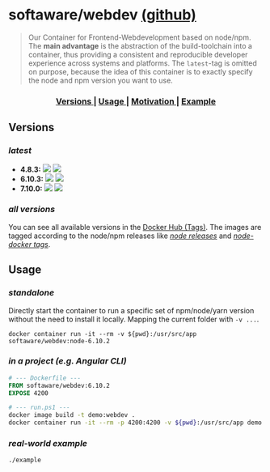 # softaware/webdev [(github)](https://github.com/softawaregmbh/docker-webdev)
> Our Container for Frontend-Webdevelopment based on node/npm.
The **main advantage** is the abstraction of the build-toolchain into a container, thus providing a consistent and reproducible developer experience across systems and platforms.
The `latest`-tag is omitted on purpose, because the idea of this container is to exactly specify the node and npm version you want to use.

<div align="center">
  <h3>
    <a href="#versions">
      Versions
    </a>
    <span> | </span>
    <a href="#usage">
      Usage
    </a>
    <span> | </span>
    <a href="./motivation">
      Motivation
    </a>
    <span> | </span>
    <a href="./example">
      Example
    </a>
  </h3>
</div>

## Versions
### *latest*
- **4.8.3:** [![](https://images.microbadger.com/badges/version/softaware/webdev:node-4.8.3.svg)](https://microbadger.com/images/softaware/webdev:node-4.8.3 "Get your own version badge on microbadger.com") [![](https://images.microbadger.com/badges/image/softaware/webdev:node-4.8.3.svg)](https://microbadger.com/images/softaware/webdev:node-4.8.3 "Get your own image badge on microbadger.com")
- **6.10.3:** [![](https://images.microbadger.com/badges/version/softaware/webdev:node-6.10.3.svg)](https://microbadger.com/images/softaware/webdev:node-6.10.3 "Get your own version badge on microbadger.com") [![](https://images.microbadger.com/badges/image/softaware/webdev:node-6.10.3.svg)](https://microbadger.com/images/softaware/webdev:node-6.10.3 "Get your own image badge on microbadger.com")
- **7.10.0:** [![](https://images.microbadger.com/badges/version/softaware/webdev:node-7.10.0.svg)](https://microbadger.com/images/softaware/webdev:node-7.10.0 "Get your own version badge on microbadger.com") [![](https://images.microbadger.com/badges/image/softaware/webdev:node-7.10.0.svg)](https://microbadger.com/images/softaware/webdev:node-7.10.0 "Get your own image badge on microbadger.com")

### *all versions*
You can see all available versions in the [Docker Hub (Tags)](https://hub.docker.com/r/softaware/webdev/tags/). The images are tagged according to the node/npm releases like [*node releases*](https://nodejs.org/en/download/releases/) and [*node-docker tags*](https://hub.docker.com/r/library/node/).


## Usage
### *standalone*
Directly start the container to run a specific set of npm/node/yarn version without the need to install it locally. Mapping the current folder with `-v ...`.
```
docker container run -it --rm -v ${pwd}:/usr/src/app softaware/webdev:node-6.10.2
```

### *in a project (e.g. Angular CLI)*
```Dockerfile
# --- Dockerfile ---
FROM softaware/webdev:6.10.2
EXPOSE 4200
```
```bash
# --- run.ps1 ---
docker image build -t demo:webdev .
docker container run -it --rm -p 4200:4200 -v ${pwd}:/usr/src/app demo:webdev
```

### *real-world example*
`./example`
